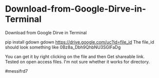 # Download-from-Google-Dirve-in-Terminal
Download from Google Dirve in Terminal



pip install gdown
gdown https://drive.google.com/uc?id=file_id
The file_id should look something like 0Bz8a_Dbh9QhbNU3SGlFaDg

You can get it by right clicking on the file and then Get shareable link. Tested on open access files. I'm not sure whether it works for directory.

#messifrd7
